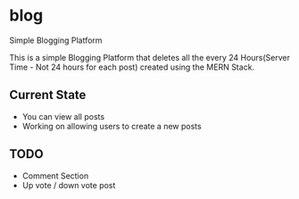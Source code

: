 # blog
 Simple Blogging Platform

This is a simple Blogging Platform that deletes all the every 24 Hours(Server Time - Not 24 hours for each post) created using the MERN Stack.

## Current State
 - You can view all posts
 - Working on allowing users to create a new posts

## TODO
- Comment Section
- Up vote / down vote post
